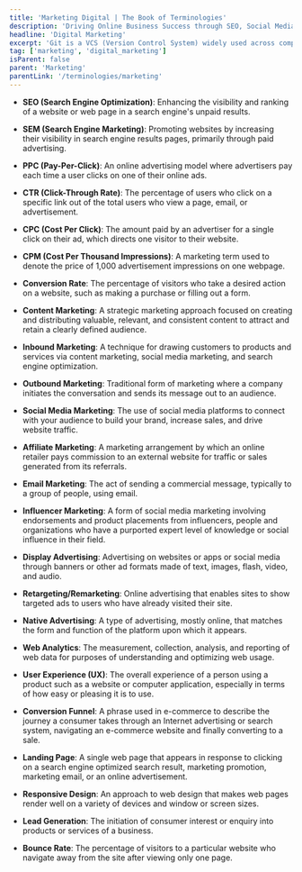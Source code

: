 ```yaml
---
title: 'Marketing Digital | The Book of Terminologies'
description: 'Driving Online Business Success through SEO, Social Media, and Data-Driven Content Strategies.'
headline: 'Digital Marketing'
excerpt: 'Git is a VCS (Version Control System) widely used across companies.'
tag: ['marketing', 'digital_marketing']
isParent: false
parent: 'Marketing'
parentLink: '/terminologies/marketing'
---
```

- **SEO (Search Engine Optimization)**: Enhancing the visibility and ranking of a website or web page in a search engine's unpaid results.

- **SEM (Search Engine Marketing)**: Promoting websites by increasing their visibility in search engine results pages, primarily through paid advertising.

- **PPC (Pay-Per-Click)**: An online advertising model where advertisers pay each time a user clicks on one of their online ads.

- **CTR (Click-Through Rate)**: The percentage of users who click on a specific link out of the total users who view a page, email, or advertisement.

- **CPC (Cost Per Click)**: The amount paid by an advertiser for a single click on their ad, which directs one visitor to their website.

- **CPM (Cost Per Thousand Impressions)**: A marketing term used to denote the price of 1,000 advertisement impressions on one webpage.

- **Conversion Rate**: The percentage of visitors who take a desired action on a website, such as making a purchase or filling out a form.

- **Content Marketing**: A strategic marketing approach focused on creating and distributing valuable, relevant, and consistent content to attract and retain a clearly defined audience.

- **Inbound Marketing**: A technique for drawing customers to products and services via content marketing, social media marketing, and search engine optimization.

- **Outbound Marketing**: Traditional form of marketing where a company initiates the conversation and sends its message out to an audience.

- **Social Media Marketing**: The use of social media platforms to connect with your audience to build your brand, increase sales, and drive website traffic.

- **Affiliate Marketing**: A marketing arrangement by which an online retailer pays commission to an external website for traffic or sales generated from its referrals.

- **Email Marketing**: The act of sending a commercial message, typically to a group of people, using email.

- **Influencer Marketing**: A form of social media marketing involving endorsements and product placements from influencers, people and organizations who have a purported expert level of knowledge or social influence in their field.

- **Display Advertising**: Advertising on websites or apps or social media through banners or other ad formats made of text, images, flash, video, and audio.

- **Retargeting/Remarketing**: Online advertising that enables sites to show targeted ads to users who have already visited their site.

- **Native Advertising**: A type of advertising, mostly online, that matches the form and function of the platform upon which it appears.

- **Web Analytics**: The measurement, collection, analysis, and reporting of web data for purposes of understanding and optimizing web usage.

- **User Experience (UX)**: The overall experience of a person using a product such as a website or computer application, especially in terms of how easy or pleasing it is to use.

- **Conversion Funnel**: A phrase used in e-commerce to describe the journey a consumer takes through an Internet advertising or search system, navigating an e-commerce website and finally converting to a sale.

- **Landing Page**: A single web page that appears in response to clicking on a search engine optimized search result, marketing promotion, marketing email, or an online advertisement.

- **Responsive Design**: An approach to web design that makes web pages render well on a variety of devices and window or screen sizes.

- **Lead Generation**: The initiation of consumer interest or enquiry into products or services of a business.

- **Bounce Rate**: The percentage of visitors to a particular website who navigate away from the site after viewing only one page.
